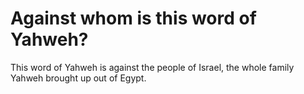 # Against whom is this word of Yahweh?

This word of Yahweh is against the people of Israel, the whole family Yahweh brought up out of Egypt.
